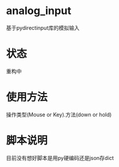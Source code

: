 # analog_input
基于pydirectinput库的模拟输入

# 状态
重构中

# 使用方法
操作类型(Mouse or Key).方法(down or hold)

# 脚本说明
目前没有想好脚本是用py硬编码还是json存dict
